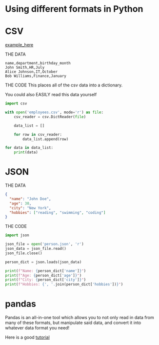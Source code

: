 # Using different formats in Python

# CSV

[example_here](https://www.geeksforgeeks.org/working-csv-files-python/)

THE DATA
```
name,department,birthday_month
John Smith,HR,July
Alice Johnson,IT,October
Bob Williams,Finance,January
```


THE CODE
This places all of the csv data into a dictionary.

You could also EASILY read this data yourself
```python
import csv

with open('employees.csv', mode='r') as file:
    csv_reader = csv.DictReader(file)

    data_list = []

    for row in csv_reader:
        data_list.append(row)

for data in data_list:
    print(data)
```



# JSON

THE DATA
```json
{
  "name": "John Doe",
  "age": 30,
  "city": "New York",
  "hobbies": ["reading", "swimming", "coding"]
}
```



THE CODE

```python
import json

json_file = open('person.json', 'r')
json_data = json_file.read()
json_file.close()

person_dict = json.loads(json_data)

print(f"Name: {person_dict['name']}")
print(f"Age: {person_dict['age']}")
print(f"City: {person_dict['city']}")
print(f"Hobbies: {', '.join(person_dict['hobbies'])}")
```


# pandas

Pandas is an all-in-one tool which allows you to not only read in
data from many of these formats, but manipulate said data, and convert it
into whatever data format you need!

Here is a good [tutorial](https://www.datacamp.com/tutorial/pandas)